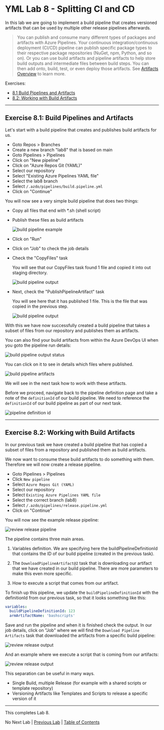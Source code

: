 # YML Lab 8 - Splitting CI and CD

In this lab we are going to implement a build pipeline that creates versioned artifacts that can be used by multiple other release pipelines afterwards.

> You can publish and consume many different types of packages and artifacts with Azure Pipelines. Your continuous integration/continuous deployment (CI/CD) pipeline can publish specific package types to their respective package repositories (NuGet, npm, Python, and so on). Or you can use build artifacts and pipeline artifacts to help store build outputs and intermediate files between build steps. You can then add onto, build, test, or even deploy those artifacts. See [Artifacts Overview](https://learn.microsoft.com/azure/devops/pipelines/artifacts/artifacts-overview) to learn more.

Exercises:

* [8.1 Build Pipelines and Artifacts](#exercise-81-build-pipelines-and-artifacts)
* [8.2: Working with Build Artifacts](#exercise-82-working-with-build-artifacts)

---

## Exercise 8.1: Build Pipelines and Artifacts

Let's start with a build pipeline that creates and publishes build artifacts for us.

* Goto Repos > Branches
* Create a new branch "lab8" that is based on main
* Goto Pipelines > Pipelines
* Click on "New pipeline"
* Click on "Azure Repos Git (YAML)"
* Select our repository
* Select "Existing Azure Pipelines YAML file"
* Select the lab8 branch
* Select `/.azdo/pipelines/build.pipeline.yml`
* Click on "Continue"

You will now see a very simple build pipeline that does two things:

* Copy all files that end with *.sh (shell script)
* Publish these files as build artifacts

    ![build pipeline example](img/010_build_pipeline_editor.png)

* Click on "Run"
* Click on "Job" to check the job details
* Check the "CopyFiles" task

    You will see that our CopyFiles task found 1 file and copied it into out staging directory.

    ![build pipeline output](img/020_build_pipeline_output.png)

* Next, check the "PublishPipelineArtifact" task

    You will see here that it has published 1 file. This is the file that was copied in the previous step.

    ![build pipeline output](img/030_build_pipeline_output2.png)

With this we have now successfully created a build pipeline that takes a subset of files from our repository and publishes them as artifacts.

You can also find your build artifacts from within the Azure DevOps UI when you goto the pipeline run details:

![build pipeline output status](img/040_build_pipeline_output_status.png)

You can click on it to see in details which files where published.

![build pipeline artifacts](img/050_build_pipeline_artifacts.png)

We will see in the next task how to work with these artifacts. 

Before we proceed, navigate back to the pipeline definition page and take a note of the `definitionId` of our build pipeline. We need to reference the `definitionId` of our build pipeline as part of our next task.

![pipeline definition id](img/060_pipeline_definitionid.png)

<!-- ------------------------------------------------------------------------------------------ -->
---

## Exercise 8.2: Working with Build Artifacts

In our previous task we have created a build pipeline that has copied a subset of files from a repository and published them as build artifacts.

We now want to consume these build artifacts to do something with them. Therefore we will now create a release pipeline.

* Goto Pipelines > Pipelines
* Click `New pipeline`
* Select `Azure Repos Git (YAML)`
* Select our repository
* Select `Existing Azure Pipelines YAML file`
* Select the correct branch (lab8)
* Select `/.azdo/pipelines/release.pipeline.yml`
* Click on "Continue"

You will now see the example release pipeline:

![review release pipeline](img/070_review_release_pipeline.png)

The pipeline contains three main areas.

1) Variables definition. We are specifying here the buildPipelineDefinitionId that contains the ID of our build pipeline (created in the previous task).

2) The `DownloadPipelineArtifact@2` task that is downloading our artifact that we have created in our build pipeline. There are more parameters to make this even more specific.

3) How to execute a script that comes from our artifact.

To finish up this pipeline, we update the `buildPipelineDefinitionId` with the definitionId from our previous task, so that it looks something like this:

``` yml
variables:
  buildPipelineDefinitionId: 123
  armArtifactName: 'bashscripts'
```

Save and run the pipeline and when it is finished check the output. In our job details, click on "Job" where we will find the `Download Pipeline Artifacts` task that downloaded the artifacts from a specific build pipeline:

![review release output](img/080_review_release_pipeline_output.png)

And an example where we execute a script that is coming from our artifacts:

![review release output](img/090_review_release_pipeline_output2.png)

This separation can be useful in many ways.

* Single Build, multiple Release (for example with a shared scripts or template repository)
* Versioning Artifacts like Templates and Scripts to release a specific version of it

<!-- ------------------------------------------------------------------------------------------ -->
---

This completes Lab 8.

No Next Lab | [Previous Lab](../07_TemplateRepository/readme.md) | [Table of Contents](../../readme.md)
